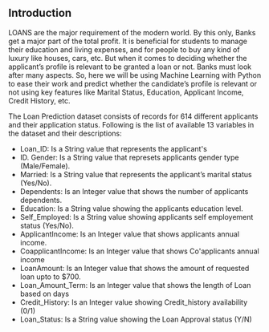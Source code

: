<h2> Introduction</h2>

LOANS are the major requirement of the modern world. By this only, Banks get a major part of the total profit. It is beneficial for students to manage their education and living expenses, and for people to buy any kind of luxury like houses, cars, etc. But when it comes to deciding whether the applicant’s profile is relevant to be granted a loan or not. Banks must look after many aspects. So, here we will be using Machine Learning with Python to ease their work and predict whether the candidate’s profile is relevant or not using key features like Marital Status, Education, Applicant Income, Credit History, etc.

The Loan Prediction dataset consists of records for 614 different applicants and their application status. Following is the list of available 13 variables in the dataset and their descriptions:

- Loan_ID: Is a String value that represents the applicant's 
- ID. Gender: Is a String value that represets applicants gender type (Male/Female).
- Married: Is a String value that represents the applicant’s marital status (Yes/No).
- Dependents: Is an Integer value that shows the number of applicants dependents.
- Education: Is a String value showing the applicants education level.
- Self_Employed: Is a String value showing applicants self employement status (Yes/No).
- ApplicantIncome: Is an Integer value that shows applicants annual income.
- CoapplicantIncome: Is an Integer value that shows Co'applicants annual income
- LoanAmount: Is an Integer value that shows the amount of requested loan upto to $700.
- Loan_Amount_Term: Is an Integer value that shows the length of Loan based on days
- Credit_History: Is an Integer value showing Credit_history availability (0/1)
- Loan_Status: Is a String value showing the Loan Approval status (Y/N)

